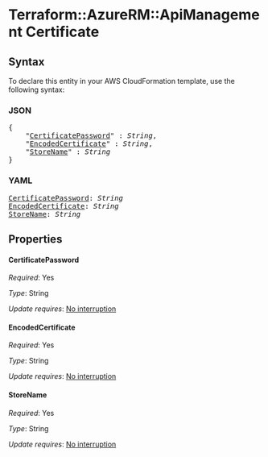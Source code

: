 # Terraform::AzureRM::ApiManagement Certificate

## Syntax

To declare this entity in your AWS CloudFormation template, use the following syntax:

### JSON

<pre>
{
    "<a href="#certificatepassword" title="CertificatePassword">CertificatePassword</a>" : <i>String</i>,
    "<a href="#encodedcertificate" title="EncodedCertificate">EncodedCertificate</a>" : <i>String</i>,
    "<a href="#storename" title="StoreName">StoreName</a>" : <i>String</i>
}
</pre>

### YAML

<pre>
<a href="#certificatepassword" title="CertificatePassword">CertificatePassword</a>: <i>String</i>
<a href="#encodedcertificate" title="EncodedCertificate">EncodedCertificate</a>: <i>String</i>
<a href="#storename" title="StoreName">StoreName</a>: <i>String</i>
</pre>

## Properties

#### CertificatePassword

_Required_: Yes

_Type_: String

_Update requires_: [No interruption](https://docs.aws.amazon.com/AWSCloudFormation/latest/UserGuide/using-cfn-updating-stacks-update-behaviors.html#update-no-interrupt)

#### EncodedCertificate

_Required_: Yes

_Type_: String

_Update requires_: [No interruption](https://docs.aws.amazon.com/AWSCloudFormation/latest/UserGuide/using-cfn-updating-stacks-update-behaviors.html#update-no-interrupt)

#### StoreName

_Required_: Yes

_Type_: String

_Update requires_: [No interruption](https://docs.aws.amazon.com/AWSCloudFormation/latest/UserGuide/using-cfn-updating-stacks-update-behaviors.html#update-no-interrupt)

